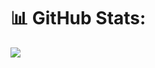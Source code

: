 # 📊 GitHub Stats:
![](https://github-readme-streak-stats.herokuapp.com/?user=melibayev&theme=dark&hide_border=true)<br/>
